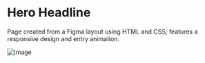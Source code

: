 # Hero Headline

Page created from a Figma layout using HTML and CSS; features a responsive design and entry animation.


![image](https://github.com/fabriciosilvaJr/hero-headline/assets/17913188/ddc35d71-7c15-4be0-8bbf-57b54dfe3369)
